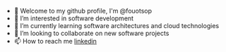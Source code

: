 

- 👋 Welcome to my github profile, I'm @fouotsop
- 👀 I’m interested in software development
- 🌱 I’m currently learning software architectures and cloud technologies
- 💞️ I’m looking to collaborate on new software projects
- 📫 How to reach me [linkedin](https://www.linkedin.com/in/patrick-fouotsop-fosso-0613bb279/)

<!---
fouotsop/fouotsop is a ✨ special ✨ repository because its `README.md` (this file) appears on your GitHub profile.
You can click the Preview link to take a look at your changes.
--->
